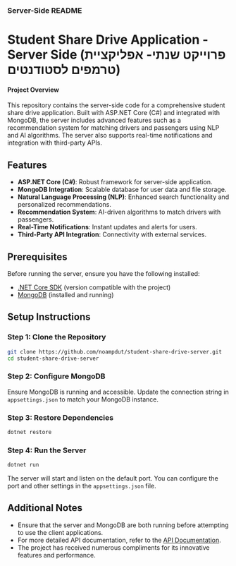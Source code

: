 
### Server-Side README

# Student Share Drive Application - Server Side (פרוייקט שנתי- אפליקציית טרמפים לסטודנטים)

#### Project Overview
This repository contains the server-side code for a comprehensive student share drive application. Built with ASP.NET Core (C#) and integrated with MongoDB, the server includes advanced features such as a recommendation system for matching drivers and passengers using NLP and AI algorithms. The server also supports real-time notifications and integration with third-party APIs.

## Features
- **ASP.NET Core (C#)**: Robust framework for server-side application.
- **MongoDB Integration**: Scalable database for user data and file storage.
- **Natural Language Processing (NLP)**: Enhanced search functionality and personalized recommendations.
- **Recommendation System**: AI-driven algorithms to match drivers with passengers.
- **Real-Time Notifications**: Instant updates and alerts for users.
- **Third-Party API Integration**: Connectivity with external services.

## Prerequisites
Before running the server, ensure you have the following installed:
- [.NET Core SDK](https://dotnet.microsoft.com/download) (version compatible with the project)
- [MongoDB](https://www.mongodb.com/try/download/community) (installed and running)

## Setup Instructions

### Step 1: Clone the Repository
```bash
git clone https://github.com/noampdut/student-share-drive-server.git
cd student-share-drive-server
```

### Step 2: Configure MongoDB
Ensure MongoDB is running and accessible. Update the connection string in `appsettings.json` to match your MongoDB instance.

### Step 3: Restore Dependencies
```bash
dotnet restore
```

### Step 4: Run the Server
```bash
dotnet run
```

The server will start and listen on the default port. You can configure the port and other settings in the `appsettings.json` file.

## Additional Notes
- Ensure that the server and MongoDB are both running before attempting to use the client applications.
- For more detailed API documentation, refer to the [API Documentation](docs/API.md).
- The project has received numerous compliments for its innovative features and performance.
